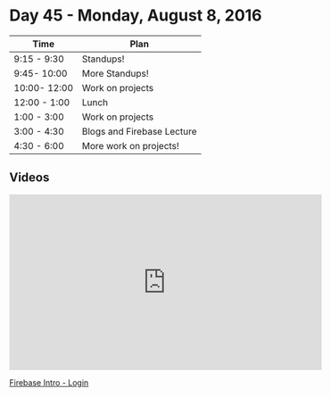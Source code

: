 # Day 45  - Monday, August 8, 2016


Time       | Plan     |
----------------|-------
9:15 - 9:30  | Standups!
9:45- 10:00  | More Standups!
10:00- 12:00 | Work on projects
12:00 - 1:00 | Lunch
1:00 - 3:00  | Work on projects
3:00 - 4:30  | Blogs and Firebase Lecture
4:30 - 6:00  | More work on projects!

## Videos

<iframe width="560" height="315" src="https://www.youtube.com/embed/54VefKToG_o?rel=0&modestbranding=1" frameborder="0" allowfullscreen></iframe><p><a href="https://www.youtube.com/watch?v=54VefKToG_o">Firebase Intro - Login</a></p>

